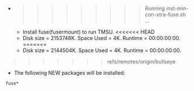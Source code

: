 * >>>>>>>>> Running inst-min-con-xtra-fuse.sh ...
  * Install fuse(fusermount) to run TMSU.
<<<<<<< HEAD
  * Disk size = 2153748K. Space Used = 4K. Runtime = 00:00:00:00.
=======
  * Disk size = 2144504K. Space Used = 4K. Runtime = 00:00:00:00.
>>>>>>> refs/remotes/origin/bullseye
  * The following NEW packages will be installed:
  ```bash
fuse*
  ```
